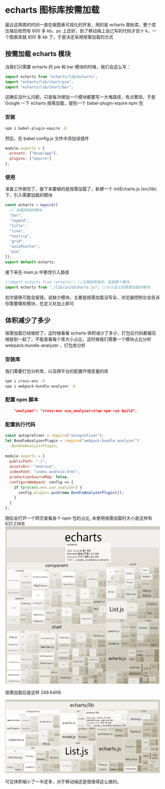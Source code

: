 # echarts 图标库按需加载

最近这两周的时间一直在做图表可视化的开发，用的是 echarts 图标库，整个库压缩后依然有 600 多 kb，pc 上还好，到了移动端上自己写的代码才百十 k，一个图表库就 600 多 kb 了，于是决定采用按需加载的方式

## 按需加载 echarts 模块

当我们只需要 echarts 的 pie 和 bar 模块的时候，我们会这么写：

```javascript
import echarts from "echarts/lib/echarts";
import "echarts/lib/chart/pie";
import "echarts/lib/chart/bar";
```

这确实没什么问题，只是每次增加一个模块都要写一大堆路径，有点繁琐，于是 Google 一下 echarts 按需加载，提到一个 babel-plugin-equire npm 包

### 安装

```bash
npm i babel-plugin-equire -D

```

然后，在 babel.config.js 文件中添加该插件

```javascript
module.exports = {
  presets: ["@vue/app"],
  plugins: ["equire"]
};
```

### 使用

准备工作做完了，接下来要做的是按需加载了，新建一个 initEcharts.js (src/lib)下，引入需要加载的模块

```javascript
const echarts = equire([
  // 加载用到的模块
  "bar",
  "legend",
  "title",
  "line",
  "tooltip",
  "grid",
  "axisPointer",
  "pie"
]);
export default echarts;
```

接下来在 main.js 中更改引入路径

```javascript
//import echarts from "echarts"; //注释掉原来的，加载整个模块
import echarts from "./lib/initEcharts.js"; //引入定义好需要加载的模块
```

初次替换可能会报错，说缺少模块，主要是按需加载没写全，浏览器控制台会告诉你需要哪些模块，在定义处加上即可

## 体积减少了多少

按需加载已经做好了，这时候看看 echarts 体积减少了多少，打包后代码都被压缩放到一起了，不能查看每个库大小占比，这时候我们需要一个模块占比分析 webpack-bundle-analyzer ，打包库分析

### 安装库

我们需要打包分析库，以及跨平台的配置环境变量的库

```bash
npm i cross-env -D
npm i webpack-bundle-analyzer -D
```

### 配置 npm 脚本

```json
    "analyzer": "cross-env use_analyzer=true npm run build",
```

### 配置执行代码

```javascript
const autoprefixer = require("autoprefixer");
let BundleAnalyzerPlugin = require("webpack-bundle-analyzer")
  .BundleAnalyzerPlugin;

module.exports = {
  publicPath: "./",
  assetsDir: "android",
  indexPath: "index_android.html",
  productionSourceMap: false,
  configureWebpack: config => {
    if (process.env.use_analyzer) {
      config.plugins.push(new BundleAnalyzerPlugin());
    }
  }
};
```

随后会打开一个网页查看各个 npm 包的占比,
未使用按需加载时大小是这样有 637.23KB
![echarts](../imgs/echarts.png)

按需加载后是这样 249.64KB

![echarts压缩](../imgs/echarts.min.png)

可见体积缩小了一半还多，对于移动端还是很值得这么做的。
